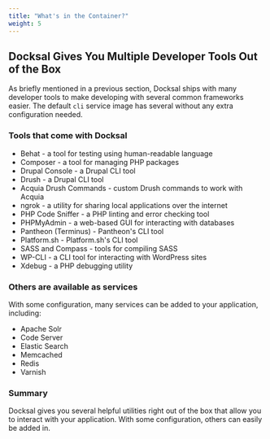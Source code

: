 ```yaml
---
title: "What's in the Container?"
weight: 5
---
```


## Docksal Gives You Multiple Developer Tools Out of the Box

As briefly mentioned in a previous section, Docksal ships with many developer tools to make developing with several common frameworks easier. The default `cli` service image has several without any extra configuration needed.

### Tools that come with Docksal

* Behat - a tool for testing using human-readable language
* Composer - a tool for managing PHP packages
* Drupal Console - a Drupal CLI tool
* Drush - a Drupal CLI tool
* Acquia Drush Commands - custom Drush commands to work with Acquia
* ngrok - a utility for sharing local applications over the internet
* PHP Code Sniffer - a PHP linting and error checking tool
* PHPMyAdmin - a web-based GUI for interacting with databases
* Pantheon (Terminus) - Pantheon's CLI tool
* Platform.sh - Platform.sh's CLI tool
* SASS and Compass - tools for compiling SASS
* WP-CLI - a CLI tool for interacting with WordPress sites
* Xdebug - a PHP debugging utility

### Others are available as services

With some configuration, many services can be added to your application, including:

* Apache Solr
* Code Server
* Elastic Search
* Memcached
* Redis
* Varnish

### Summary

Docksal gives you several helpful utilities right out of the box that allow you to interact with your application. With some configuration, others can easily be added in.
